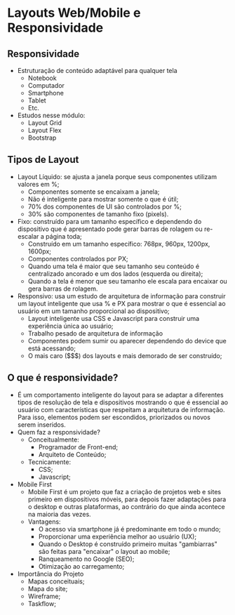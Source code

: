 # Layouts Web/Mobile e Responsividade

## Responsividade
* Estruturação de conteúdo adaptável para qualquer tela
  - Notebook
  - Computador
  - Smartphone
  - Tablet
  - Etc.
* Estudos nesse módulo:
  - Layout Grid
  - Layout Flex
  - Bootstrap

## Tipos de Layout
* Layout Líquido: se ajusta a janela porque seus componentes utilizam valores em %;
  - Componentes somente se encaixam a janela;
  - Não é inteligente para mostrar somente o que é útil;
  - 70% dos componentes de UI são controlados por %;
  - 30% são componentes de tamanho fixo (pixels).
* Fixo: construído para um tamanho específico e dependendo do dispositivo que é apresentado pode gerar barras de rolagem ou re-escalar a página toda;
  - Construído em um tamanho específico: 768px, 960px, 1200px, 1600px;
  - Componentes controlados por PX;
  - Quando uma tela é maior que seu tamanho seu conteúdo é centralizado ancorado e um dos lados (esquerda ou direita);
  - Quando a tela é menor que seu tamanho ele escala para encaixar ou gera barras de rolagem.
* Responsivo: usa um estudo de arquitetura de informação para construir um layout inteligente que usa % e PX para mostrar o que é essencial ao usuário em um tamanho proporcional ao dispositivo;
  - Layout inteligente usa CSS e Javascript para construir uma experiência única ao usuário;
  - Trabalho pesado de arquitetura de informação
  - Componentes podem sumir ou aparecer dependendo do device que está acessando;
  - O mais caro ($$$) dos layouts e mais demorado de ser construído;

## O que é responsividade?
* É um comportamento inteligente do layout para se adaptar a diferentes tipos de resolução de tela e dispositivos mostrando o que é essencial ao usuário com características que respeitam a arquitetura de informação. Para isso, elementos podem ser escondidos, priorizados ou novos serem inseridos.
* Quem faz a responsividade?
  - Conceitualmente:
    * Programador de Front-end;
    * Arquiteto de Conteúdo;
  - Tecnicamente:
    * CSS;
    * Javascript;
* Mobile First
  - Mobile First é um projeto que faz a criação de projetos web e sites primeiro em dispositivos móveis, para depois fazer adaptações para o desktop e outras plataformas, ao contrário do que ainda acontece na maioria das vezes.
  - Vantagens:
    * O acesso via smartphone já é predominante em todo o mundo;
    * Proporcionar uma experiência melhor ao usuário (UX);
    * Quando o Desktop é construído primeiro muitas "gambiarras" são feitas para "encaixar" o layout ao mobile;
    * Ranqueamento no Google (SEO);
    * Otimização ao carregamento;
* Importância do Projeto
  - Mapas conceituais;
  - Mapa do site;
  - Wireframe;
  - Taskflow;

